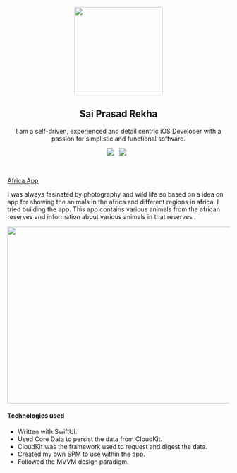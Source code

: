 <p align="center">
  <img src="https://github.com/saipras/sai-prasad-rekha-ios-portfolio/assets/36514385/da29020f-ad3e-43a7-b761-5fe3deba2c74" width="200" height="200">
</p>

<h2 align="center">Sai Prasad Rekha</h2>
<p align="center">I am a self-driven, experienced and detail centric iOS Developer with a passion for simplistic and functional software.</p>
<p align="center">
  <a href="https://www.linkedin.com/in/sai-prasad-rekha/"><img src="https://img.shields.io/static/v1?label=LinkedIn&message=saiprasad&color=blue&style=for-the-badge&logo=linkedin&logoColor=white"></a>&nbsp;&nbsp;
  <a href="https://github.com/saipras/sai-prasad-rekha-ios-portfolio/blob/main/sai_prasad_resume.pdf"><img src="https://img.shields.io/static/v1?label=Resume&message=Download%20CV&color=green&style=for-the-badge"></a>&nbsp;&nbsp;
</p><br>

 <a href = "https://github.com/saipras/AfricaApp" > Africa App </a>

I was always fasinated by photography and wild life so based on a idea on app for showing the animals in the africa and different regions in africa. I tried building the app. This app contains various animals from the african reserves and information about various animals in that reserves . 

 <img src="https://github.com/saipras/sai-prasad-rekha-ios-portfolio/assets/36514385/8d4c1b8a-618f-4708-9227-4d4661b0876c" width="2000" height="400">

 #### Technologies used
* Written with SwiftUI.
* Used Core Data to persist the data from CloudKit.
* CloudKit was the framework used to request and digest the data.
* Created my own SPM to use within the app.
* Followed the MVVM design paradigm.
